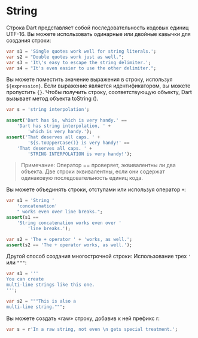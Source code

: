 # String

Строка Dart представляет собой последовательность кодовых единиц UTF-16.
Вы можете использовать одинарные или двойные кавычки для создания строки:

```dart
var s1 = 'Single quotes work well for string literals.';
var s2 = "Double quotes work just as well.";
var s3 = 'It\'s easy to escape the string delimiter.';
var s4 = "It's even easier to use the other delimiter.";
```

Вы можете поместить значение выражения в строку, используя `${expression}`.
Если выражение является идентификатором, вы можете пропустить `{}`.
Чтобы получить строку, соответствующую объекту, Dart вызывает метод объекта toString ().

```dart
var s = 'string interpolation';

assert('Dart has $s, which is very handy.' ==
    'Dart has string interpolation, ' +
        'which is very handy.');
assert('That deserves all caps. ' +
        '${s.toUpperCase()} is very handy!' ==
    'That deserves all caps. ' +
        'STRING INTERPOLATION is very handy!');
```

> Примечание: Оператор == проверяет, эквивалентны ли два объекта.
Две строки эквивалентны, если они содержат одинаковую последовательность единиц кода.

Вы можете объединять строки, отступами или используя оператор `+`:

```dart
var s1 = 'String '
    'concatenation'
    " works even over line breaks.";
assert(s1 ==
    'String concatenation works even over '
        'line breaks.');

var s2 = 'The + operator ' + 'works, as well.';
assert(s2 == 'The + operator works, as well.');
```

Другой способ создания многострочной строки:
Использование трех `'` или `"""`:

```dart
var s1 = '''
You can create
multi-line strings like this one.
''';

var s2 = """This is also a
multi-line string.""";
```

Вы можете создать «raw» строку, добавив к ней префикс r:

```dart
var s = r'In a raw string, not even \n gets special treatment.';
```
